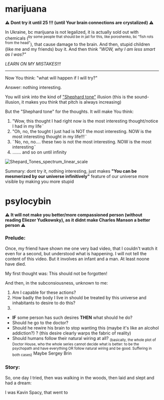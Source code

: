 # marijuana

⚠️ **Dont try it until 25 !!! (until Your brain connections are crystalized)** ⚠️

In Ukraine, bc marijuana is not legalized, it is actually sold out with chemicals (<sup>by some people that should be in jail for this, like poroshenko, bc "fish rots from the head"</sup>), that cause damage to the brain. And then, stupid children (like me and my friends) buy it. And then think *"WOW, why I am less smart as I was?"*

*LEARN ON MY MISTAKES!!!*

--------

Now You think: "what will happen if I will try?"

Answer: nothing interesting. 

You will sink into the kind of ["Shephard tone"](https://en.m.wikipedia.org/wiki/Shepard_tone) illusion (this is the sound-illusion, it makes you think that pitch is always increasing)

But the "Shephard tone" for the thoughts. It will make You think:

1. "Wow, this thought I had right now is the most interesting thought/notice I had in my life¨
2. "Oh, no, the tought I just had is NOT the most interesting. NOW is the most interesting thought in my life!!!¨
3. ¨No, no, no.... these two is not the most interesting. NOW is the most interesting¨
4. ....... and so on until infinity

![Shepard_Tones_spectrum_linear_scale](https://user-images.githubusercontent.com/7573215/233840358-6e453cb9-545d-4a61-b64c-ba4c280c66f3.png)

Summary: dont try it, nothing interesting, just makes **"You can be mesmerized by our universe infinitively"** feature of our universe more visible by making you more stupid

# psylocybin

⚠️ **It will not make you better/more compassioned person (without reading Eliezer Yudkowsky), as it didnt make Charles Manson a better person** ⚠️

### Prelude: 

Once, my friend have shown me one very bad video, that I couldn't watch it even for a second, but understood what is happening. I will not tell the content of this video. But it involves an infant and a man. At least noone have died.

My first thought was: This should not be forgotten!

And then, in the subconsiousness, unknown to me:
1. Am I capable for these actions?
2. How badly the body I live in should be treated by this universe and inhabitants to desire to do this?
3. 
  - **IF** some person has such desires **THEN** what should he do?
  - Should he go to the doctor?
  - Should he rewire his brain to stop wanting this (maybe it's like an alcohol addiction?) ? (this desire clearly warps the fabric of reality)
  - Should humans follow their natural wiring at all? <sub>(basically, the whole plot of Doctor House, who the whole series cannot decide what is better: to be the psychopath and have everything OR follow natural wiring and be good. Suffering in both cases)</sub> Maybe Sergey Brin 

### Story:

So, one day I tried, then was walking in the woods, then laid and slept and had a dream:

I was Kavin Spacy, that went to 
